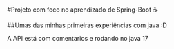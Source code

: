 #Projeto com foco no aprendizado de Spring-Boot ☕

##Umas das minhas primeiras experiências com java :D

A API está com comentarios e rodando no java 17 
